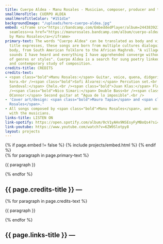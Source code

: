```yaml
---
title: Cuerpo Aldea - Manu Rosales - Musician, composer, producer and teacher
smallHeroTitle: CUERPO ALDEA
smallHeroTitleColor: "#151d1e"
backgroundImage: "/uploads/hero-cuerpo-aldea.jpg"
embed: <iframe src="https://bandcamp.com/EmbeddedPlayer/album=2443839239/size=large/bgcol=333333/linkcol=ffffff/minimal=true/transparent=true/"
  seamless><a href="https://manurosales.bandcamp.com/album/cuerpo-aldea">Cuerpo Aldea
  by Manu Rosales</a></iframe>
primary-text: The words "Cuerpo Aldea" can be translated as body and village. As the
  title expresses, these songs are born from multiple cultures dialoguing in the same
  body, from South American folklore to the African Maghreb. "A village where all
  sounds I have heard and everything I have apprehended converge without distinctions
  of genres or styles". Cuerpo Aldea is a search for sung poetry linked to the popular
  and contemporary study of composition.
credits-title: CREDITS
credits-text:
- <span class="bold">Manu Rosales:</span> Guitar, voice, quena, didgeridoo, sicus,
  kora.<br /><span class="bold">Sofi Álvarez:</span> Percution set.<br /><span class="bold">Emmanuel
  Sandoval:</span> Chelo.<br /><span class="bold">Juan Klas:</span> Flute and clarinet.<br
  /><span class="bold">Nico Simari:</span> Double Bass<br /><span class="bold">Guillermo
  OConnor:</span> Second guitar at “Agua de lo imposible".<br />
- 'Cover art/design: <span class="bold">Mauro Tapia</span> and <span class="bold">Lucía
  Rosales</span>.'
- All songs composed by <span class="bold">Manu Rosales</span>, and worked together
  with the musicians.
links-title: LISTEN ON
link-spotify: https://open.spotify.com/album/0cV1yAHx9NSEsyFyMBoQs4?si=rsyG5TeWS0SCUgJRZL8JBg
link-youtube: https://www.youtube.com/watch?v=6ZW9Slotpy8
layout: projects
---
```


<section>
    {% if page.embed != false %}
        {% include projects/embed.html %}
    {% endif %}
    <div>
        {% for paragraph in page.primary-text %}
            <p>
                {{ paragraph }}
            </p>
        {% endfor %}
    </div>
    <h2>
        {{ page.credits-title }} —
    </h2>
    <div>
        {% for paragraph in page.credits-text %}
            <p>
                {{ paragraph }}
            </p>
        {% endfor %}
    </div>
    <h2>
        {{ page.links-title }} —
    </h2>
    <div id="bio-text-links">
        <a href="{{ page.link-spotify }}">
            <i class="fa-brands fa-spotify"></i>
        </a>
        <a href="{{ page.link-youtube }}">
            <i class="fa-brands fa-youtube"></i>
        </a>
    </div>
</section>